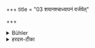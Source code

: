 +++
title = "03 शयानश्चाध्यापनं वर्जयेत्"

+++

<details><summary>Bühler</summary>

3. He shall not teach whilst he is lying on a bed.
</details>

<details><summary>हरदत्त-टीका</summary>

## सूत्रम्
शयानश्चाऽध्यापनं वर्जयेत् ॥ ३॥  
### टिप्पनी
दिवा नक्तं च शयानस्याऽध्यापनप्रतिषेधः। स्वयं तु धारणार्थमधीयानस्य न दोषः ॥ ३ ॥
</details>
